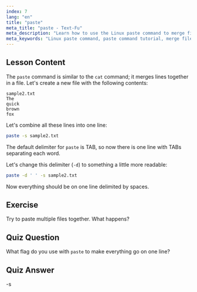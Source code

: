 ```yaml
---
index: 7
lang: "en"
title: "paste"
meta_title: "paste - Text-Fu"
meta_description: "Learn how to use the Linux paste command to merge file lines. Discover delimiters and combine files with this essential Linux command tutorial."
meta_keywords: "Linux paste command, paste command tutorial, merge file lines, Linux commands, beginner Linux, Linux guide"
---
```


## Lesson Content

The `paste` command is similar to the `cat` command; it merges lines together in a file. Let's create a new file with the following contents:

```
sample2.txt
The
quick
brown
fox
```

Let's combine all these lines into one line:

```bash
paste -s sample2.txt
```

The default delimiter for `paste` is TAB, so now there is one line with TABs separating each word.

Let's change this delimiter (`-d`) to something a little more readable:

```bash
paste -d ' ' -s sample2.txt
```

Now everything should be on one line delimited by spaces.

## Exercise

Try to paste multiple files together. What happens?

## Quiz Question

What flag do you use with `paste` to make everything go on one line?

## Quiz Answer

-s
